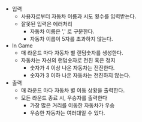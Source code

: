 * 입력
    * 사용자로부터 자동차 이름과 시도 횟수를 입력받는다.
    * 잘못된 입력은 에러처리
        * 자동차 이름은 ',' 로 구분한다.
        * 자동차 이름이 5자를 초과하지 않는다.
* In Game
    * 매 라운드 마다 자동차 별 랜덤숫자를 생성한다.
    * 자동차는 자신의 랜덤숫자로 전진 혹은 정지
        * 숫자가 4 이상 나온 자동차는 전진한다.
        * 숫자가 3 이하 나온 자동차는 전진하지 않는다.
* 출력
    * 매 라운드 마다 자동차 별 이동 상황을 출력한다.
    * 모든 라운드 종료 시, 우승자를 출력한다
        * 가장 많은 거리를 이동한 자동차가 우승
        * 우승한 자동차는 여러대일 수 있다.